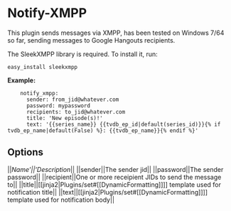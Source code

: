 # Notify-XMPP

This plugin sends messages via XMPP, has been tested on Windows 7/64 so far, sending messages to Google Hangouts recipients.

The SleekXMPP library is required. To install it, run:


    easy_install sleekxmpp

**Example:**


        notify_xmpp:
          sender: from_jid@whatever.com
          password: mypassword
          recipients: to_jid@whatever.com
          title: 'New episode(s)!'
          text: '{{series_name}} {{tvdb_ep_id|default(series_id)}}{% if tvdb_ep_name|default(False) %}: {{tvdb_ep_name}}{% endif %}'


## Options

||**Name*'||'*Description**||
||sender||The sender jid||
||password||The sender password||
||recipient||One or more receipient JIDs to send the message to||
||title||[[jinja2|Plugins/set#[[DynamicFormatting]]]] template used for notification title||
||text||[[jinja2|Plugins/set#[[DynamicFormatting]]]] template used for notification body||

